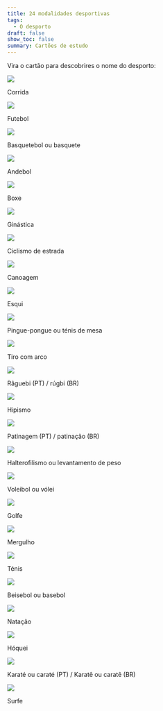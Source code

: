```yaml
---
title: 24 modalidades desportivas
tags:
  - O desporto
draft: false
show_toc: false
summary: Cartões de estudo
---
```

Vira o cartão para descobrires o nome do desporto:

<e-card color="1">
<div>

![](/img/icons8-running-100.png)

</div>
<div>Corrida</div>
</e-card>

<e-card color="2">
<div>

![](/img/icons8-futebol-100.png)

</div>
<div>Futebol</div>
</e-card>

<e-card color="3">
<div>

![](/img/icons8-basquetebol-100.png)

</div>
<div>Basquetebol ou basquete</div>
</e-card>

<e-card color="4">
<div>

![](/img/icons8-andebol-100.png)

</div>
<div>Andebol</div>
</e-card>

<e-card color="5">
<div>


![](/img/icons8-boxe-100.png)

</div>
<div>Boxe</div>
</e-card>

<e-card color="6">
<div>

![](/img/icons8-ginastica-100.png)

</div>
<div>Ginástica</div>
</e-card>

<e-card color="7">
<div>

![](/img/icons8-ciclismo-de-estrada-100.png)

</div>
<div>Ciclismo de estrada</div>
</e-card>

<e-card color="8">
<div>

![](/img/icons8-canoagem-slalom-100.png)

</div>
<div>Canoagem</div>
</e-card>

<e-card color="9">
<div>

![](/img/icons8-esqui_100.png)

</div>
<div>Esqui</div>
</e-card>

<e-card color="10">
<div>

![](/img/icons8-pingue-pongue-100.png)

</div>
<div>Pingue-pongue ou ténis de mesa</div>
</e-card>

<e-card color="1">
<div> 

![](/img/tiro_com_arco.png)

</div>

<div>Tiro com arco</div>
</e-card>

<e-card color="2">
<div>

![](/img/icons8-raguebi-100.png)

</div>
<div>Râguebi (PT) / rúgbi (BR)</div>
</e-card>

<e-card color="3">
<div>

![](/img/icons8-hipismo-100.png)

</div>
<div>Hipismo</div>
</e-card>

<e-card color="4">
<div>

![](/img/icons8-patinagem100.png)

</div>
<div>Patinagem (PT) / patinação (BR)</div>
</e-card>

<e-card color="5">
<div>

![](/img/icons8-levantamento-de-peso-100.png)

</div>
<div>Halterofilismo ou levantamento de peso</div>
</e-card>

<e-card color="6">
<div>

![](/img/icons8-voleibol-100.png)

</div>
<div>Voleibol ou vólei</div>
</e-card>

<e-card color="7">
<div>

![](/img/icons8-golfe-100.png)

</div>
<div>Golfe</div>
</e-card>

<e-card color="8">
<div>

![](/img/icons8-mergulho-100.png)

</div>
<div>Mergulho</div>
</e-card>

<e-card color="9">
<div>

![](/img/icons8-tenis-2-100.png)

</div>
<div>Ténis</div>
</e-card>

<e-card color="10">
<div>

![](/img/icons8-basebol-100.png)

</div>
<div>Beisebol ou basebol</div>
</e-card>

<e-card color="1">
<div>

![](/img/icons8-natação-100.png)

</div>
<div>Natação</div>
</e-card>

<e-card color="2">
<div>

![](/img/icons8-hoquei-100.png)

</div>
<div>Hóquei</div>
</e-card>

<e-card color="3">
<div>

![](/img/icons8-kicking-100.png)

</div>
<div>Karaté ou caraté (PT) / Karatê ou caratê (BR) </div>
</e-card>

<e-card color="4">
<div>

![](/img/icons8-surf-100.png)

</div>
<div>Surfe</div>
</e-card>
